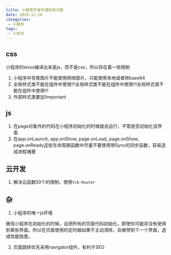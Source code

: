 ```yaml
--- 
title: 小程序开发中遇到的问题
date: 2019-12-28
categories: 
 - 小程序
tags: 
 - 小知识
---
```


## css
小程序的wxss编译出来是js，而不是css，所以存在着一些限制

1. 小程序中背景图片不能使用网络图片，只能使用本地或者转base64
2. 全局样式类不能在组件中使用!!!全局样式类不能在组件中使用!!!全局样式类不能在组件中使用!!!
3. 外部样式类要加!important


## js

1. 在page对象外的代码在小程序初始化的时候就会运行，不管是否初始化该界面
2. 在app.onLaunch, app.onShow, page.onLoad, page.onShow, page.onReady这些生命周期函数中尽量不要使用带Sync的同步函数，容易造成进程堵塞

## 云开发

1. 解决云函数50个的限制，使用`tcb-Router`

## 杂

1. 小程序的唯一js环境

微信小程序在初始化的时候，会把所有的页面代码初始化，即使你可能并没有使用到某些界面。所以在页面使用的定时器如果不主动清除，会被带到下一个界面，造成性能隐患。

2. 页面跳转优先采用navigator组件，有利于SEO





